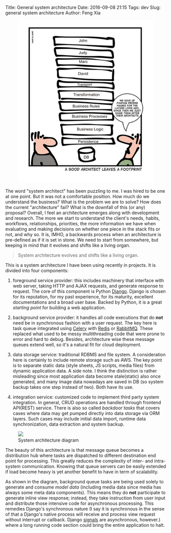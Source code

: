 Title: General system architecture
Date: 2016-09-08 21:15
Tags: dev
Slug: general system architecture
Author: Feng Xia


<figure class="col l8 m8 s12">
  <img src="/images/architecture_joke.jpg"
       class="center img-responsive">
</figure>

The word "system architect" has been puzzling to me.  I was hired to
be one at one point. But it was not a comfortable position. How much
do we understand the business?  What is the problem we are to solve?
How does the current "architecture" fail? What is the downfall of this
(or any) proposal? Overall, I feel an architecture emerges along with
development and research. The more we start to understand the client's
needs, habits, workflows, relationships, priorities, the more
information we have when evaluating and making decisions on whether
one piece in the stack fits or not, and why so. It is, IMHO, a
backwards process when an architecture is pre-defined as if it is set
in stone. We need to start from somewhere, but keeping in mind that it
evolves and shifts like a living organ.

> System architecture evolves and shifts like a living organ.

This is a system architecture I have been using recently in
projects. It is divided into four components:

1. <span class="myhighlight">foreground service provider</span>: this
  includes machinery that interface with web server, taking HTTP and
  AJAX requests, and generate response to request.  The core of this
  component is Python [Django][]. Django is chosen for its reputation,
  for my past experience, for its maturity, excellent documentations
  and a broad user base. Backed by Python, it is a great _starting
  point_ for building a web application.

2. <span class="myhighlight">background service provider</span>: it
  handles all code executions that do **not** need be in synchronous
  fashion with a user request.  The key here is task queue integrated
  using [Celery] with [Redis][] or [RabbitMQ][]. These replaced what
  used to be messy multithreading code that were prone to error and
  hard to debug. Besides, architecture wise these message queues
  extend well, so it's a natural fit for cloud deployment.


3. <span class="myhighlight">data storage service</span>: traditional
  RDBMS and file system. A consideration here is certainly to include
  remote storage such as AWS. The key point is to separate static data
  (style sheets, JS scripts, media files) from dynamic application
  data. A side note. I think the distinction is rather misleading
  since most application data become stale(static) also once
  generated, and many image data nowadays are saved in DB (so system
  backup takes one step instead of two).  Both have its use.

4. <span class="myhighlight">integration service</span>: customized
  code to implement third party system integration. In general, CRUD
  operations are handled through frontend API(REST) service. There is
  also so called *backdoor tasks* that covers cases where data may get
  pumped directly into data storage via ORM layers. Such cases may
  include initial data import, runtime data synchronization, data
  extraction and system backup.


<figure class="s12 center">
  <img src="/images/system_architecture.png"/>
    <figcaption>System architecture diagram</figcaption>
</figure>

The beauty of this architecture is that message queue becomes a
distribution hub where tasks are dispatched to different destination
end point for processing. This greatly reduces the complexity of
inter- and intra- system communication. Knowing that queue servers can
be easily extended if load become heavy is yet another benefit to have
in term of scalability.

As shown in the diagram, background queue tasks are being used solely
to generate and consume *model data* (including media data since media
has always some meta data components).  This means they do **not**
participate to generate inline view response; instead, they take
instruction from user input and distribute those intensive code for
asynchronous processing.  This remedies Django's synchronous nature (I
say it is synchronous in the sense of that a Django's native process
will receive and process view request without interrupt or callback.
Django [signals][django signals] are asynchronous, however.) where a
long running code section could bring the entire application to halt.

[django]: https://www.djangoproject.com/
[redis]: http://redis.io/
[rabbitmq]: https://www.rabbitmq.com/
[celery]: http://www.celeryproject.org/
[django signals]: https://docs.djangoproject.com/en/1.10/topics/signals/
